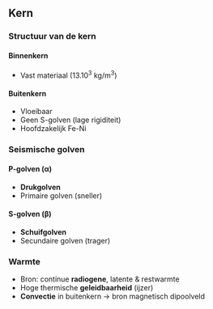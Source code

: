 ## Kern
### Structuur van de kern
#### Binnenkern
- Vast materiaal (13.10<sup>3</sup> kg/m<sup>3</sup>)
#### Buitenkern
- Vloeibaar
- Geen S-golven (lage rigiditeit)
- Hoofdzakelijk Fe-Ni
### Seismische golven
#### P-golven (α)
- **Drukgolven**
- Primaire golven (sneller)
#### S-golven (β)
- **Schuifgolven**
- Secundaire golven (trager)
### Warmte
- Bron: continue **radiogene**, latente & restwarmte
- Hoge thermische **geleidbaarheid** (ijzer)
- **Convectie** in buitenkern
	→ bron magnetisch dipoolveld